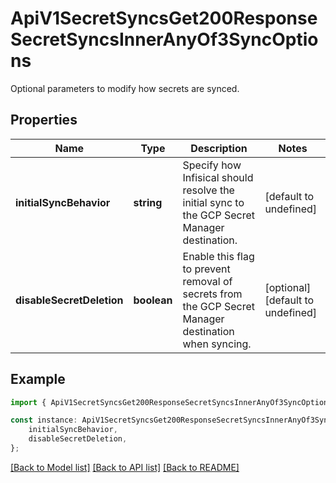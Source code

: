 # ApiV1SecretSyncsGet200ResponseSecretSyncsInnerAnyOf3SyncOptions

Optional parameters to modify how secrets are synced.

## Properties

Name | Type | Description | Notes
------------ | ------------- | ------------- | -------------
**initialSyncBehavior** | **string** | Specify how Infisical should resolve the initial sync to the GCP Secret Manager destination. | [default to undefined]
**disableSecretDeletion** | **boolean** | Enable this flag to prevent removal of secrets from the GCP Secret Manager destination when syncing. | [optional] [default to undefined]

## Example

```typescript
import { ApiV1SecretSyncsGet200ResponseSecretSyncsInnerAnyOf3SyncOptions } from './api';

const instance: ApiV1SecretSyncsGet200ResponseSecretSyncsInnerAnyOf3SyncOptions = {
    initialSyncBehavior,
    disableSecretDeletion,
};
```

[[Back to Model list]](../README.md#documentation-for-models) [[Back to API list]](../README.md#documentation-for-api-endpoints) [[Back to README]](../README.md)
